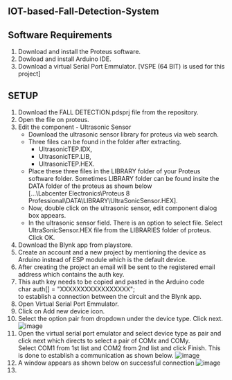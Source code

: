 ## IOT-based-Fall-Detection-System

## Software Requirements
1. Download and install the Proteus software.
2. Dowload and install Arduino IDE.
3. Download a virtual Serial Port Emmulator. [VSPE (64 BIT) is used for this project]

## SETUP
1. Download the FALL DETECTION.pdsprj file from the repository.
2. Open the file on proteus.	
3. Edit the component - Ultrasonic Sensor
   * Download the ultrasonic sensor library for proteus via web search.
   * Three files can be found in the folder after extracting.
        * UltrasonicTEP.IDX, 
        * UltrasonicTEP.LIB, 
        * UltrasonicTEP.HEX. 
   * Place these three files in the LIBRARY folder of your Proteus software folder. Sometimes LIBRARY folder can be found insite the DATA folder of the proteus as shown below</br> 
     [...\Labcenter Electronics\Proteus 8 Professional\DATA\LIBRARY\UltraSonicSensor.HEX].
   * Now, double click on the ultrasonic sensor, edit component dialog box appears.
   * In the ultrasonic sensor field. There is an option to select file. Select UltraSonicSensor.HEX file from the LIBRARIES folder of proteus. Click OK.
4. Download the Blynk app from playstore.
5. Create an account and a new project by mentioning the device as Arduino instead of ESP module which is the default device.
6. After creating the project an email will be sent to the registered email address which contains the auth key. 
7. This auth key needs  to be copied and pasted in the Arduino code </br>
   char auth[] = "XXXXXXXXXXXXXXXXX"; </br>
   to establish a connection between the circuit and the Blynk app.
8. Open Virtual Serial Port Emmulator.
9.	Click on Add new device icon.
11.	Select the option pair from  dropdown under the device type. Click next.
    ![image](https://user-images.githubusercontent.com/66554341/120069226-6532e000-c0a2-11eb-86f4-7bfbee5aff9a.png)
12. Open the virtual serial port emulator and select device type as pair and click next which directs to select a pair of COMx and COMy. </br>
    Select COM1 from 1st list and COM2 from 2nd list and click Finish. This is done to establish a communication as shown below.
    ![image](https://user-images.githubusercontent.com/66554341/120069252-85fb3580-c0a2-11eb-9603-8091bb3c2b5d.png)
13. A window appears as shown below on successful connection
    ![image](https://user-images.githubusercontent.com/66554341/120069277-afb45c80-c0a2-11eb-9893-0569aa2d4947.png)
14. 
    




